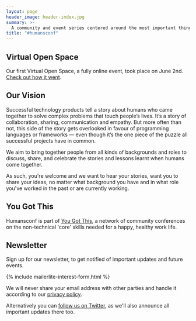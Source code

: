 ```yaml
---
layout: page
header_image: header-index.jpg
summary: >-
  A community and event series centered around the most important thing when it comes to impactful technology products: People & their interactions!
title: "#humansconf"
---
```


## Virtual Open Space

Our first Virtual Open Space, a fully online event, took place on June 2nd. [Check out how it went](/events/2020-06-02-virtual-open-space).


## Our Vision

Successful technology products tell a story about humans who came together to solve complex problems that touch people’s lives. It’s a story of collaboration, sharing, communication and empathy. But more often than not, this side of the story gets overlooked in favour of programming languages or frameworks — even though it’s the one piece of the puzzle all successful projects have in common.

We aim to bring together people from all kinds of backgrounds and roles to discuss, share, and celebrate the stories and lessons learnt when humans come together.

As such, you're welcome and we want to hear your stories, want you to share your ideas, no matter what background you have and in what role you've worked in the past or are currently working.


## You Got This

Humansconf is part of [You Got This](https://yougotthis.io), a network of community conferences on the non-technical 'core' skills needed for a happy, healthy work life.


## Newsletter

Sign up for our newsletter, to get notified of important updates and future events.

{% include mailerlite-interest-form.html %}

We will never share your email address with other parties and handle it according to our [privacy policy](/imprint).

Alternatively you can [follow us on Twitter](https://twitter.com/humansconf), as we'll also announce all important updates there too.
